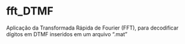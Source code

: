 # fft_DTMF
Aplicação da Transformada Rápida de Fourier (FFT), para decodificar dígitos em DTMF inseridos em um arquivo “.mat”
